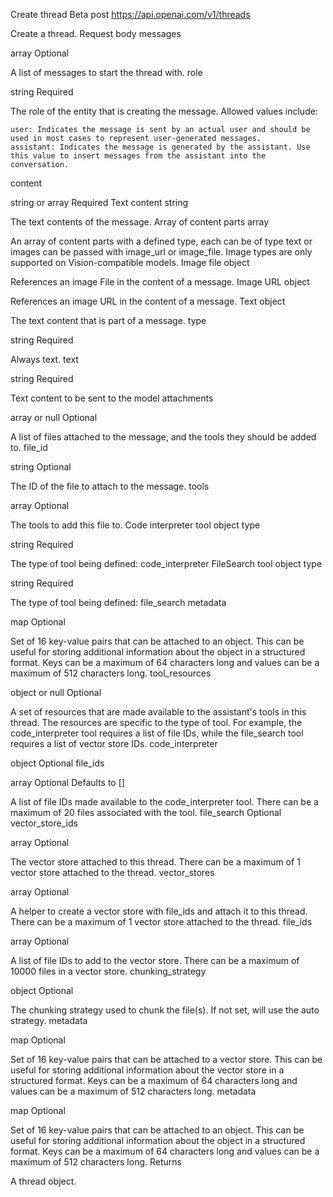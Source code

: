 Create thread
Beta
post https://api.openai.com/v1/threads

Create a thread.
Request body
messages

array
Optional

A list of messages to start the thread with.
role

string
Required

The role of the entity that is creating the message. Allowed values include:

    user: Indicates the message is sent by an actual user and should be used in most cases to represent user-generated messages.
    assistant: Indicates the message is generated by the assistant. Use this value to insert messages from the assistant into the conversation.

content

string or array
Required
Text content
string

The text contents of the message.
Array of content parts
array

An array of content parts with a defined type, each can be of type text or images can be passed with image_url or image_file. Image types are only supported on Vision-compatible models.
Image file
object

References an image File in the content of a message.
Image URL
object

References an image URL in the content of a message.
Text
object

The text content that is part of a message.
type

string
Required

Always text.
text

string
Required

Text content to be sent to the model
attachments

array or null
Optional

A list of files attached to the message, and the tools they should be added to.
file_id

string
Optional

The ID of the file to attach to the message.
tools

array
Optional

The tools to add this file to.
Code interpreter tool
object
type

string
Required

The type of tool being defined: code_interpreter
FileSearch tool
object
type

string
Required

The type of tool being defined: file_search
metadata

map
Optional

Set of 16 key-value pairs that can be attached to an object. This can be useful for storing additional information about the object in a structured format. Keys can be a maximum of 64 characters long and values can be a maximum of 512 characters long.
tool_resources

object or null
Optional

A set of resources that are made available to the assistant's tools in this thread. The resources are specific to the type of tool. For example, the code_interpreter tool requires a list of file IDs, while the file_search tool requires a list of vector store IDs.
code_interpreter

object
Optional
file_ids

array
Optional
Defaults to []

A list of file IDs made available to the code_interpreter tool. There can be a maximum of 20 files associated with the tool.
file_search
Optional
vector_store_ids

array
Optional

The vector store attached to this thread. There can be a maximum of 1 vector store attached to the thread.
vector_stores

array
Optional

A helper to create a vector store with file_ids and attach it to this thread. There can be a maximum of 1 vector store attached to the thread.
file_ids

array
Optional

A list of file IDs to add to the vector store. There can be a maximum of 10000 files in a vector store.
chunking_strategy

object
Optional

The chunking strategy used to chunk the file(s). If not set, will use the auto strategy.
metadata

map
Optional

Set of 16 key-value pairs that can be attached to a vector store. This can be useful for storing additional information about the vector store in a structured format. Keys can be a maximum of 64 characters long and values can be a maximum of 512 characters long.
metadata

map
Optional

Set of 16 key-value pairs that can be attached to an object. This can be useful for storing additional information about the object in a structured format. Keys can be a maximum of 64 characters long and values can be a maximum of 512 characters long.
Returns

A thread object.
